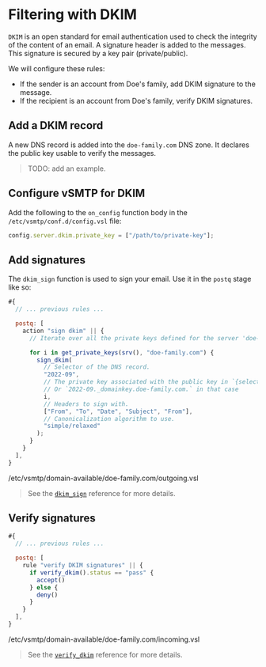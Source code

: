 # Filtering with DKIM

`DKIM` is an open standard for email authentication used to check the integrity of the content of an email. A signature header is added to the messages. This signature is secured by a key pair (private/public).

We will configure these rules:

- If the sender is an account from Doe's family, add DKIM signature to the message.
- If the recipient is an account from Doe's family, verify DKIM signatures.

## Add a DKIM record

A new DNS record is added into the `doe-family.com` DNS zone. It declares the public key usable to verify the messages.

> TODO: add an example.

## Configure vSMTP for DKIM

Add the following to the `on_config` function body in the `/etc/vsmtp/conf.d/config.vsl` file:

```js
config.server.dkim.private_key = ["/path/to/private-key"];
```

## Add signatures

The `dkim_sign` function is used to sign your email. Use it in the `postq` stage like so:

```js
#{
  // ... previous rules ...

  postq: [
    action "sign dkim" || {
      // Iterate over all the private keys defined for the server 'doe-family.com'

      for i in get_private_keys(srv(), "doe-family.com") {
        sign_dkim(
          // Selector of the DNS record.
          "2022-09",
          // The private key associated with the public key in `{selector}._domainkey.{sdid}`
          // Or `2022-09._domainkey.doe-family.com.` in that case
          i,
          // Headers to sign with.
          ["From", "To", "Date", "Subject", "From"],
          // Canonicalization algorithm to use.
          "simple/relaxed"
        );
      }
    }
  ],
}
```

<p class="ann"> /etc/vsmtp/domain-available/doe-family.com/outgoing.vsl </p>

> See the [`dkim_sign`][sign_dkim_fn_ref] reference for more details.

## Verify signatures

```js
#{
  // ... previous rules ...

  postq: [
    rule "verify DKIM signatures" || {
      if verify_dkim().status == "pass" {
        accept()
      } else {
        deny()
      }
    }
  ],
}
```

<p class="ann"> /etc/vsmtp/domain-available/doe-family.com/incoming.vsl </p>

> See the [`verify_dkim`][verify_dkim_fn_ref] reference for more details.

[verify_dkim_fn_ref]: ../../ref/vSL/api/fn::global::dkim.md
[sign_dkim_fn_ref]: ../../ref/vSL/api/fn::global::dkim.md
